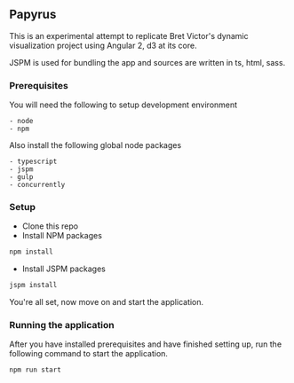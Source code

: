 ## Papyrus
This is an experimental attempt to replicate Bret Victor's dynamic visualization project using Angular 2, d3 at its core.

JSPM is used for bundling the app and sources are written in ts, html, sass.

### Prerequisites
You will need the following to setup development environment

```
- node
- npm
```

Also install the following global node packages

```
- typescript
- jspm
- gulp
- concurrently
```

### Setup
- Clone this repo
- Install NPM packages
``` bash
npm install
```

- Install JSPM packages
``` bash
jspm install
```

You're all set, now move on and start the application.

### Running the application
After you have installed prerequisites and have finished setting up, run the following command to start the application.

``` bash
npm run start
```